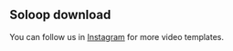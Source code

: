 ## Soloop download

You can follow us in [Instagram](https://www.instagram.com/soloop.app/) for more video templates.



